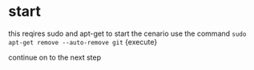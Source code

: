 # start
this reqires sudo and apt-get 
to start the cenario use the command
`sudo apt-get remove --auto-remove git` {execute}

continue on to the next step
